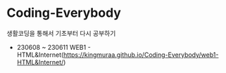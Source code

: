 # Coding-Everybody

생활코딩을 통해서 기초부터 다시 공부하기
- 230608 ~ 230611 WEB1 - HTML&Internet(https://kingmuraa.github.io/Coding-Everybody/web1-HTML&Internet/)
